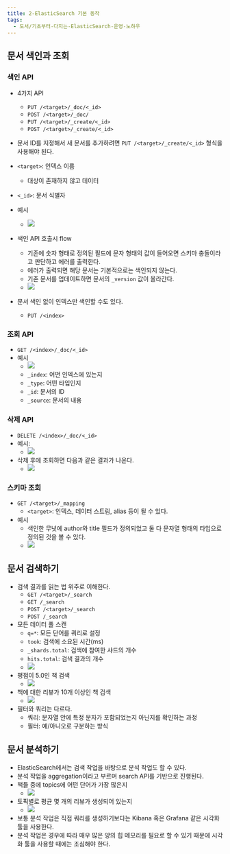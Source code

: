 ```yaml
---
title: 2-ElasticSearch 기본 동작
tags:
  - 도서/기초부터-다지는-ElasticSearch-운영-노하우
---
```

## 문서 색인과 조회

### 색인 API

- 4가지 API
	- `PUT /<target>/_doc/<_id>`
	- `POST /<target>/_doc/`
	- `PUT /<target>/_create/<_id>`
	- `POST /<target>/_create/<_id>`
- 문서 ID를 지정해서 새 문서를 추가하려면 `PUT /<target>/_create/<_id>` 형식을 사용해야 된다.
- `<target>`: 인덱스 이름
	- 대상이 존재하지 않고 데이터 
- `<_id>`: 문서 식별자
- 예시
	- ![](assets/Pasted%20image%2020250210230152.png)
- 색인 API 호출시 flow
	- 기존에 숫자 형태로 정의된 필드에 문자 형태의 값이 들어오면 스키마 충돌이라고 판단하고 에러를 출력한다.
	- 에러가 출력되면 해당 문서는 기본적으로는 색인되지 않는다.
	- 기존 문서를 업데이트하면 문서의 `_version` 값이 올라간다.
	- ![](assets/Pasted%20image%2020250210225940.png)

- 문서 색인 없이 인덱스만 색인할 수도 있다.
	- `PUT /<index>`

### 조회 API

- `GET /<index>/_doc/<_id>`
- 예시
	- ![](assets/Pasted%20image%2020250210230210.png)
	- `_index`: 어떤 인덱스에 있는지
	- `_type`: 어떤 타입인지
	- `_id`: 문서의 ID
	- `_source`: 문서의 내용

### 삭제 API

- `DELETE /<index>/_doc/<_id>`
- 예시:
	- ![](assets/Pasted%20image%2020250210230405.png)
- 삭제 후에 조회하면 다음과 같은 결과가 나온다.
	- ![](assets/Pasted%20image%2020250210230530.png)

### 스키마 조회

- `GET /<target>/_mapping`
	- `<target>`: 인덱스, 데이터 스트림, alias 등이 될 수 있다.
- 예시
	- 색인한 무넛에 author와 title 필드가 정의되었고 둘 다 문자열 형태의 타입으로 정의된 것을 볼 수 있다.
	- ![](assets/Pasted%20image%2020250210231221.png)

## 문서 검색하기

- 검색 결과를 읽는 법 위주로 이해한다.
	- `GET /<target>/_search`
	- `GET /_search`
	- `POST /<target>/_search`
	- `POST /_search`
- 모든 데이터 풀 스캔
	- `q=*`: 모든 단어를 쿼리로 설정
	- `took`: 검색에 소요된 시간(ms)
	- `_shards.total`: 검색에 참여한 샤드의 개수
	- `hits.total`: 검색 결과의 개수
	- ![](assets/Pasted%20image%2020250210232118.png)
- 평점이 5.0인 책 검색 
	- ![](assets/Pasted%20image%2020250210232501.png)
- 책에 대한 리뷰가 10개 이상인 책 검색
	- ![](assets/Pasted%20image%2020250210232526.png)
- 필터와 쿼리는 다르다.
	- 쿼리: 문자열 안에 특정 문자가 포함되었는지 아닌지를 확인하는 과정
	- 필터: 예/아니오로 구분하는 방식

## 문서 분석하기

- ElasticSearch에서는 검색 작업을 바탕으로 분석 작업도 할 수 있다.
- 분석 작업을 aggregation이라고 부르며 search API를 기반으로 진행된다.
- 책들 중에 topics에 어떤 단어가 가장 많은지
	- ![](assets/Pasted%20image%2020250210233421.png)
- 토픽별로 평균 몇 개의 리뷰가 생성되어 있는지
	- ![](assets/Pasted%20image%2020250210233444.png)
- 보통 분석 작업은 직접 쿼리를 생성하기보다는 Kibana 혹은 Grafana 같은 시각화 툴을 사용한다.
- 분석 작업은 경우에 따라 매우 많은 양의 힙 메모리를 필요로 할 수 있기 때문에 시각화 툴을 사용할 때에는 조심해야 한다.
